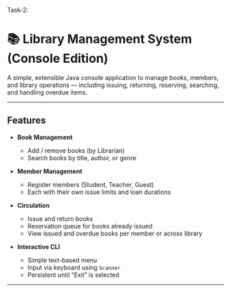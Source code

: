 Task-2:
# 📚 Library Management System (Console Edition)

A simple, extensible Java console application to manage books, members, and library operations — including issuing, returning, reserving, searching, and handling overdue items.

---

## Features

- **Book Management**  
  - Add / remove books (by Librarian)  
  - Search books by title, author, or genre

- **Member Management**  
  - Register members (Student, Teacher, Guest)  
  - Each with their own issue limits and loan durations

- **Circulation**  
  - Issue and return books  
  - Reservation queue for books already issued  
  - View issued and overdue books per member or across library

- **Interactive CLI**  
  - Simple text-based menu  
  - Input via keyboard using `Scanner`  
  - Persistent until “Exit” is selected

---


